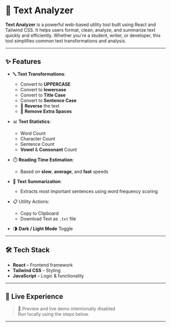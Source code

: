 # 📝 Text Analyzer

**Text Analyzer** is a powerful web-based utility tool built using React and Tailwind CSS. It helps users format, clean, analyze, and summarize text quickly and efficiently. Whether you're a student, writer, or developer, this tool simplifies common text transformations and analysis.

---

## ✨ Features

- 🔤 **Text Transformations**:

  - Convert to **UPPERCASE**
  - Convert to **lowercase**
  - Convert to **Title Case**
  - Convert to **Sentence Case**
  - 🔁 **Reverse** the text
  - 🧹 **Remove Extra Spaces**

- 📊 **Text Statistics**:

  - Word Count
  - Character Count
  - Sentence Count
  - **Vowel** & **Consonant** Count

- ⏱️ **Reading Time Estimation**:

  - Based on **slow**, **average**, and **fast** speeds

- 🧠 **Text Summarization**:

  - Extracts most important sentences using word frequency scoring

- 📋 Utility Actions:

  - Copy to Clipboard
  - Download Text as `.txt` file

- 🌗 **Dark / Light Mode** Toggle

---

## 🛠️ Tech Stack

- **React** – Frontend framework
- **Tailwind CSS** – Styling
- **JavaScript** – Logic & functionality

---

## 🚀 Live Experience

> 🚫 Preview and live demo intentionally disabled  
> Run locally using the steps below.

---
